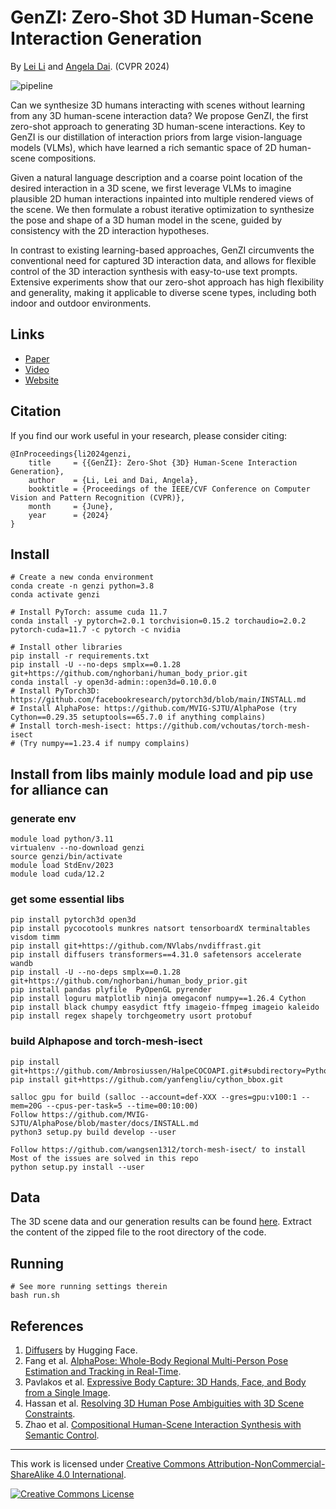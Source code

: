 # GenZI: Zero-Shot 3D Human-Scene Interaction Generation
By [Lei Li](https://craigleili.github.io/) and [Angela Dai](https://www.3dunderstanding.org/team.html). (CVPR 2024)

![pipeline](asset/teaser.gif)

Can we synthesize 3D humans interacting with scenes without learning from any 3D human-scene interaction data? We propose GenZI, the first zero-shot approach to generating 3D human-scene interactions. Key to GenZI is our distillation of interaction priors from large vision-language models (VLMs), which have learned a rich semantic space of 2D human-scene compositions.

Given a natural language description and a coarse point location of the desired interaction in a 3D scene, we first leverage VLMs to imagine plausible 2D human interactions inpainted into multiple rendered views of the scene. We then formulate a robust iterative optimization to synthesize the pose and shape of a 3D human model in the scene, guided by consistency with the 2D interaction hypotheses.

In contrast to existing learning-based approaches, GenZI circumvents the conventional need for captured 3D interaction data, and allows for flexible control of the 3D interaction synthesis with easy-to-use text prompts. Extensive experiments show that our zero-shot approach has high flexibility and generality, making it applicable to diverse scene types, including both indoor and outdoor environments.


## Links

- [Paper](https://arxiv.org/pdf/2311.17737)
- [Video](https://youtu.be/ozfs6E0JIMY)
- [Website](https://craigleili.github.io/projects/genzi/)

## Citation
If you find our work useful in your research, please consider citing:
```
@InProceedings{li2024genzi,
    title     = {{GenZI}: Zero-Shot {3D} Human-Scene Interaction Generation},
    author    = {Li, Lei and Dai, Angela},
    booktitle = {Proceedings of the IEEE/CVF Conference on Computer Vision and Pattern Recognition (CVPR)},
    month     = {June},
    year      = {2024}
}
```

## Install
```shell
# Create a new conda environment
conda create -n genzi python=3.8
conda activate genzi

# Install PyTorch: assume cuda 11.7
conda install -y pytorch=2.0.1 torchvision=0.15.2 torchaudio=2.0.2 pytorch-cuda=11.7 -c pytorch -c nvidia

# Install other libraries
pip install -r requirements.txt
pip install -U --no-deps smplx==0.1.28 git+https://github.com/nghorbani/human_body_prior.git
conda install -y open3d-admin::open3d=0.10.0.0
# Install PyTorch3D: https://github.com/facebookresearch/pytorch3d/blob/main/INSTALL.md
# Install AlphaPose: https://github.com/MVIG-SJTU/AlphaPose (try Cython==0.29.35 setuptools==65.7.0 if anything complains)
# Install torch-mesh-isect: https://github.com/vchoutas/torch-mesh-isect
# (Try numpy==1.23.4 if numpy complains)
```
## Install from libs mainly module load and pip use for alliance can
### generate env
```shell
module load python/3.11
virtualenv --no-download genzi
source genzi/bin/activate
module load StdEnv/2023
module load cuda/12.2 
```

### get some essential libs
```shell
pip install pytorch3d open3d
pip install pycocotools munkres natsort tensorboardX terminaltables visdom timm
pip install git+https://github.com/NVlabs/nvdiffrast.git
pip install diffusers transformers==4.31.0 safetensors accelerate wandb
pip install -U --no-deps smplx==0.1.28 git+https://github.com/nghorbani/human_body_prior.git
pip install pandas plyfile  PyOpenGL pyrender
pip install loguru matplotlib ninja omegaconf numpy==1.26.4 Cython
pip install black chumpy easydict ftfy imageio-ffmpeg imageio kaleido 
pip install regex shapely torchgeometry usort protobuf
```
### build Alphapose and torch-mesh-isect
```shell
pip install git+https://github.com/Ambrosiussen/HalpeCOCOAPI.git#subdirectory=PythonAPI
pip install git+https://github.com/yanfengliu/cython_bbox.git

salloc gpu for build (salloc --account=def-XXX --gres=gpu:v100:1 --mem=20G --cpus-per-task=5 --time=00:10:00)
Follow https://github.com/MVIG-SJTU/AlphaPose/blob/master/docs/INSTALL.md
python3 setup.py build develop --user

Follow https://github.com/wangsen1312/torch-mesh-isect/ to install
Most of the issues are solved in this repo
python setup.py install --user
```


## Data

The 3D scene data and our generation results can be found [here](https://1drv.ms/u/s!Alg6Vpe53dEDgrcBClkV5NvqydM9Xg?e=nsyPeU).
Extract the content of the zipped file to the root directory of the code.

## Running

```shell
# See more running settings therein
bash run.sh
```

## References
1. [Diffusers](https://github.com/huggingface/diffusers) by Hugging Face.
1. Fang et al. [AlphaPose: Whole-Body Regional Multi-Person Pose Estimation and Tracking in Real-Time](https://github.com/MVIG-SJTU/AlphaPose).
1. Pavlakos et al. [Expressive Body Capture: 3D Hands, Face, and Body from a Single Image](https://github.com/vchoutas/smplx).
1. Hassan et al. [Resolving 3D Human Pose Ambiguities with 3D Scene Constraints](https://github.com/mohamedhassanmus/prox).
1. Zhao et al. [Compositional Human-Scene Interaction Synthesis with Semantic Control](https://github.com/zkf1997/COINS).

---

This work is licensed under [Creative Commons Attribution-NonCommercial-ShareAlike 4.0 International](https://creativecommons.org/licenses/by-nc-sa/4.0/).

[![Creative Commons License](https://i.creativecommons.org/l/by-nc-sa/4.0/80x15.png)](https://creativecommons.org/licenses/by-nc-sa/4.0/)
